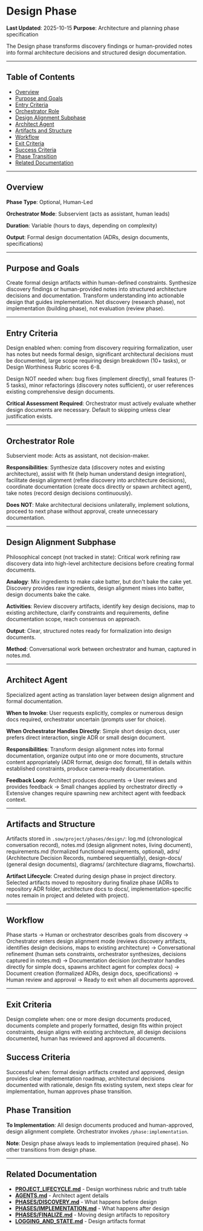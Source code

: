 # Design Phase

**Last Updated**: 2025-10-15
**Purpose**: Architecture and planning phase specification

The Design phase transforms discovery findings or human-provided notes into formal architecture decisions and structured design documentation.

---

## Table of Contents

- [Overview](#overview)
- [Purpose and Goals](#purpose-and-goals)
- [Entry Criteria](#entry-criteria)
- [Orchestrator Role](#orchestrator-role)
- [Design Alignment Subphase](#design-alignment-subphase)
- [Architect Agent](#architect-agent)
- [Artifacts and Structure](#artifacts-and-structure)
- [Workflow](#workflow)
- [Exit Criteria](#exit-criteria)
- [Success Criteria](#success-criteria)
- [Phase Transition](#phase-transition)
- [Related Documentation](#related-documentation)

---

## Overview

**Phase Type**: Optional, Human-Led

**Orchestrator Mode**: Subservient (acts as assistant, human leads)

**Duration**: Variable (hours to days, depending on complexity)

**Output**: Formal design documentation (ADRs, design documents, specifications)

---

## Purpose and Goals

Create formal design artifacts within human-defined constraints. Synthesize discovery findings or human-provided notes into structured architecture decisions and documentation. Transform understanding into actionable design that guides implementation. Not discovery (research phase), not implementation (building phase), not evaluation (review phase).

---

## Entry Criteria

Design enabled when: coming from discovery requiring formalization, user has notes but needs formal design, significant architectural decisions must be documented, large scope requiring design breakdown (10+ tasks), or Design Worthiness Rubric scores 6-8.

Design NOT needed when: bug fixes (implement directly), small features (1-5 tasks), minor refactorings (discovery notes sufficient), or user references existing comprehensive design documents.

**Critical Assessment Required**: Orchestrator must actively evaluate whether design documents are necessary. Default to skipping unless clear justification exists.

---

## Orchestrator Role

Subservient mode: Acts as assistant, not decision-maker.

**Responsibilities**: Synthesize data (discovery notes and existing architecture), assist with fit (help human understand design integration), facilitate design alignment (refine discovery into architecture decisions), coordinate documentation (create docs directly or spawn architect agent), take notes (record design decisions continuously).

**Does NOT**: Make architectural decisions unilaterally, implement solutions, proceed to next phase without approval, create unnecessary documentation.

---

## Design Alignment Subphase

Philosophical concept (not tracked in state): Critical work refining raw discovery data into high-level architecture decisions before creating formal documents.

**Analogy**: Mix ingredients to make cake batter, but don't bake the cake yet. Discovery provides raw ingredients, design alignment mixes into batter, design documents bake the cake.

**Activities**: Review discovery artifacts, identify key design decisions, map to existing architecture, clarify constraints and requirements, define documentation scope, reach consensus on approach.

**Output**: Clear, structured notes ready for formalization into design documents.

**Method**: Conversational work between orchestrator and human, captured in notes.md.

---

## Architect Agent

Specialized agent acting as translation layer between design alignment and formal documentation.

**When to Invoke**: User requests explicitly, complex or numerous design docs required, orchestrator uncertain (prompts user for choice).

**When Orchestrator Handles Directly**: Simple short design docs, user prefers direct interaction, single ADR or small design document.

**Responsibilities**: Transform design alignment notes into formal documentation, organize output into one or more documents, structure content appropriately (ADR format, design doc format), fill in details within established constraints, produce camera-ready documentation.

**Feedback Loop**: Architect produces documents → User reviews and provides feedback → Small changes applied by orchestrator directly → Extensive changes require spawning new architect agent with feedback context.

---

## Artifacts and Structure

Artifacts stored in `.sow/project/phases/design/`: log.md (chronological conversation record), notes.md (design alignment notes, living document), requirements.md (formalized functional requirements, optional), adrs/ (Architecture Decision Records, numbered sequentially), design-docs/ (general design documents), diagrams/ (architecture diagrams, flowcharts).

**Artifact Lifecycle**: Created during design phase in project directory. Selected artifacts moved to repository during finalize phase (ADRs to repository ADR folder, architecture docs to docs/, implementation-specific notes remain in project and deleted with project).

---

## Workflow

Phase starts → Human or orchestrator describes goals from discovery → Orchestrator enters design alignment mode (reviews discovery artifacts, identifies design decisions, maps to existing architecture) → Conversational refinement (human sets constraints, orchestrator synthesizes, decisions captured in notes.md) → Documentation decision (orchestrator handles directly for simple docs, spawns architect agent for complex docs) → Document creation (formalized ADRs, design docs, specifications) → Human review and approval → Ready to exit when all documents approved.

---

## Exit Criteria

Design complete when: one or more design documents produced, documents complete and properly formatted, design fits within project constraints, design aligns with existing architecture, all design decisions documented, human has reviewed and approved all documents.

## Success Criteria

Successful when: formal design artifacts created and approved, design provides clear implementation roadmap, architectural decisions documented with rationale, design fits existing system, next steps clear for implementation, human approves phase transition.

## Phase Transition

**To Implementation**: All design documents produced and human-approved, design alignment complete. Orchestrator invokes `/phase:implementation`.

**Note**: Design phase always leads to implementation (required phase). No other transitions from design phase.

---

## Related Documentation

- **[PROJECT_LIFECYCLE.md](../PROJECT_LIFECYCLE.md)** - Design worthiness rubric and truth table
- **[AGENTS.md](../AGENTS.md)** - Architect agent details
- **[PHASES/DISCOVERY.md](./DISCOVERY.md)** - What happens before design
- **[PHASES/IMPLEMENTATION.md](./IMPLEMENTATION.md)** - What happens after design
- **[PHASES/FINALIZE.md](./FINALIZE.md)** - Moving design artifacts to repository
- **[LOGGING_AND_STATE.md](../LOGGING_AND_STATE.md)** - Design artifacts format

